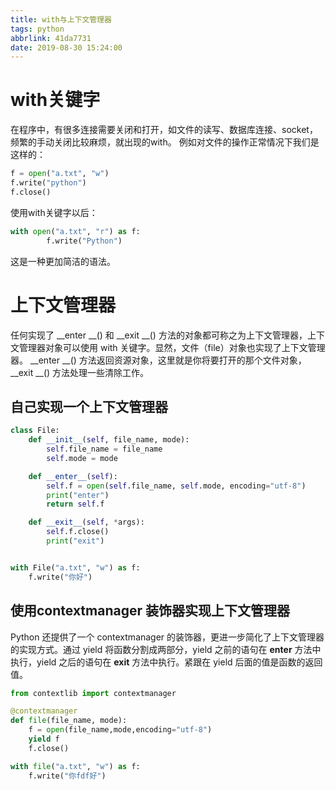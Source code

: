 ```yaml
---
title: with与上下文管理器
tags: python
abbrlink: 41da7731
date: 2019-08-30 15:24:00
---
```




# with关键字

在程序中，有很多连接需要关闭和打开，如文件的读写、数据库连接、socket，频繁的手动关闭比较麻烦，就出现的with。
例如对文件的操作正常情况下我们是这样的：
```python
f = open("a.txt", "w")
f.write("python")
f.close()
```
使用with关键字以后：
```python
with open("a.txt", "r") as f:
        f.write("Python")
```
这是一种更加简洁的语法。

# 上下文管理器
任何实现了 __enter __() 和 __exit __() 方法的对象都可称之为上下文管理器，上下文管理器对象可以使用 with 关键字。显然，文件（file）对象也实现了上下文管理器。
__enter __() 方法返回资源对象，这里就是你将要打开的那个文件对象，__exit __() 方法处理一些清除工作。
## 自己实现一个上下文管理器
```python
class File:
    def __init__(self, file_name, mode):
        self.file_name = file_name
        self.mode = mode

    def __enter__(self):
        self.f = open(self.file_name, self.mode, encoding="utf-8")
        print("enter")
        return self.f

    def __exit__(self, *args):
        self.f.close()
        print("exit")


with File("a.txt", "w") as f:
    f.write("你好")
```

## 使用contextmanager 装饰器实现上下文管理器
Python 还提供了一个 contextmanager 的装饰器，更进一步简化了上下文管理器的实现方式。通过 yield 将函数分割成两部分，yield 之前的语句在 __enter__ 方法中执行，yield 之后的语句在 __exit__ 方法中执行。紧跟在 yield 后面的值是函数的返回值。
```python
from contextlib import contextmanager

@contextmanager
def file(file_name, mode):
    f = open(file_name,mode,encoding="utf-8")
    yield f
    f.close()

with file("a.txt", "w") as f:
    f.write("你fdf好")
```
